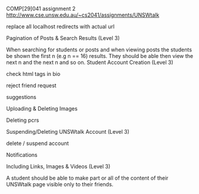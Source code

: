 COMP[29]041 assignment 2
http://www.cse.unsw.edu.au/~cs2041/assignments/UNSWtalk

replace all localhost redirects with actual url


Pagination of Posts & Search Results (Level 3)

When searching for students or posts and when viewing posts the students be shown the first n (e.g n == 16) results. They should be able then view the next n and the next n and so on.
Student Account Creation (Level 3)


check html tags in bio

reject friend request


suggestions

Uploading & Deleting Images

Deleting pcrs


Suspending/Deleting UNSWtalk Account (Level 3)

delete / suspend account

Notifications

Including Links, Images & Videos (Level 3)

A student should be able to make part or all of the content of their UNSWtalk page visible only to their friends.
